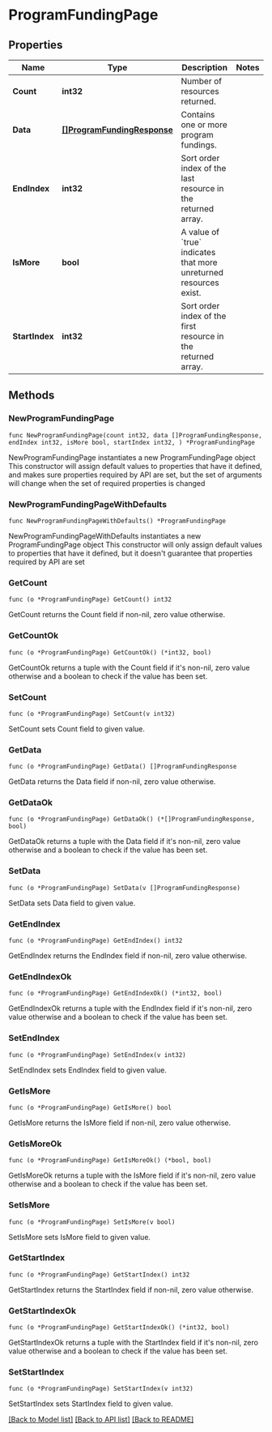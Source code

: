 # ProgramFundingPage

## Properties

Name | Type | Description | Notes
------------ | ------------- | ------------- | -------------
**Count** | **int32** | Number of resources returned. | 
**Data** | [**[]ProgramFundingResponse**](ProgramFundingResponse.md) | Contains one or more program fundings. | 
**EndIndex** | **int32** | Sort order index of the last resource in the returned array. | 
**IsMore** | **bool** | A value of &#x60;true&#x60; indicates that more unreturned resources exist. | 
**StartIndex** | **int32** | Sort order index of the first resource in the returned array. | 

## Methods

### NewProgramFundingPage

`func NewProgramFundingPage(count int32, data []ProgramFundingResponse, endIndex int32, isMore bool, startIndex int32, ) *ProgramFundingPage`

NewProgramFundingPage instantiates a new ProgramFundingPage object
This constructor will assign default values to properties that have it defined,
and makes sure properties required by API are set, but the set of arguments
will change when the set of required properties is changed

### NewProgramFundingPageWithDefaults

`func NewProgramFundingPageWithDefaults() *ProgramFundingPage`

NewProgramFundingPageWithDefaults instantiates a new ProgramFundingPage object
This constructor will only assign default values to properties that have it defined,
but it doesn't guarantee that properties required by API are set

### GetCount

`func (o *ProgramFundingPage) GetCount() int32`

GetCount returns the Count field if non-nil, zero value otherwise.

### GetCountOk

`func (o *ProgramFundingPage) GetCountOk() (*int32, bool)`

GetCountOk returns a tuple with the Count field if it's non-nil, zero value otherwise
and a boolean to check if the value has been set.

### SetCount

`func (o *ProgramFundingPage) SetCount(v int32)`

SetCount sets Count field to given value.


### GetData

`func (o *ProgramFundingPage) GetData() []ProgramFundingResponse`

GetData returns the Data field if non-nil, zero value otherwise.

### GetDataOk

`func (o *ProgramFundingPage) GetDataOk() (*[]ProgramFundingResponse, bool)`

GetDataOk returns a tuple with the Data field if it's non-nil, zero value otherwise
and a boolean to check if the value has been set.

### SetData

`func (o *ProgramFundingPage) SetData(v []ProgramFundingResponse)`

SetData sets Data field to given value.


### GetEndIndex

`func (o *ProgramFundingPage) GetEndIndex() int32`

GetEndIndex returns the EndIndex field if non-nil, zero value otherwise.

### GetEndIndexOk

`func (o *ProgramFundingPage) GetEndIndexOk() (*int32, bool)`

GetEndIndexOk returns a tuple with the EndIndex field if it's non-nil, zero value otherwise
and a boolean to check if the value has been set.

### SetEndIndex

`func (o *ProgramFundingPage) SetEndIndex(v int32)`

SetEndIndex sets EndIndex field to given value.


### GetIsMore

`func (o *ProgramFundingPage) GetIsMore() bool`

GetIsMore returns the IsMore field if non-nil, zero value otherwise.

### GetIsMoreOk

`func (o *ProgramFundingPage) GetIsMoreOk() (*bool, bool)`

GetIsMoreOk returns a tuple with the IsMore field if it's non-nil, zero value otherwise
and a boolean to check if the value has been set.

### SetIsMore

`func (o *ProgramFundingPage) SetIsMore(v bool)`

SetIsMore sets IsMore field to given value.


### GetStartIndex

`func (o *ProgramFundingPage) GetStartIndex() int32`

GetStartIndex returns the StartIndex field if non-nil, zero value otherwise.

### GetStartIndexOk

`func (o *ProgramFundingPage) GetStartIndexOk() (*int32, bool)`

GetStartIndexOk returns a tuple with the StartIndex field if it's non-nil, zero value otherwise
and a boolean to check if the value has been set.

### SetStartIndex

`func (o *ProgramFundingPage) SetStartIndex(v int32)`

SetStartIndex sets StartIndex field to given value.



[[Back to Model list]](../README.md#documentation-for-models) [[Back to API list]](../README.md#documentation-for-api-endpoints) [[Back to README]](../README.md)


